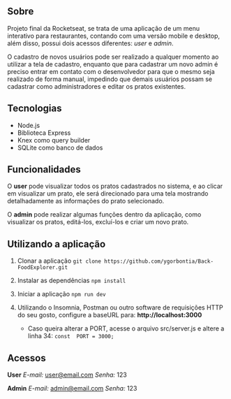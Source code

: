 
## Sobre
Projeto final da Rocketseat, se trata de uma aplicação de um menu interativo para restaurantes, contando com uma versão mobile e desktop, além disso, possui dois acessos diferentes: *user* e *admin*.

O cadastro de novos usuários pode ser realizado a qualquer momento ao utilizar a tela de cadastro, enquanto que para cadastrar um novo admin é preciso entrar em contato com o desenvolvedor para que o mesmo seja realizado de forma manual, impedindo que demais usuários possam se cadastrar como administradores e editar os pratos existentes.

## Tecnologias
- Node.js
- Biblioteca Express
- Knex como query builder
- SQLite como banco de dados

## Funcionalidades
O **user** pode visualizar todos os pratos cadastrados no sistema, e ao clicar em visualizar um prato, ele será direcionado para uma tela mostrando detalhadamente as informações do prato selecionado.

O **admin** pode realizar algumas funções dentro da aplicação, como visualizar os pratos, editá-los, excluí-los e criar um novo prato.

## Utilizando a aplicação
1. Clonar a aplicação
	 `git clone https://github.com/ygorbontia/Back-FoodExplorer.git`
2. Instalar as dependências
	`npm install`

3. Iniciar a aplicação
	`npm run dev`

4. Utilizando o Insomnia, Postman ou outro software de requisições HTTP do seu gosto, configure a baseURL para: **http://localhost:3000**
	- Caso queira alterar a PORT, acesse o arquivo src/server.js e altere a linha 34:  `const  PORT = 3000;`

## Acessos
**User**
*E-mail:* user@email.com
*Senha:* 123

**Admin**
*E-mail:* admin@email.com
*Senha:* 123